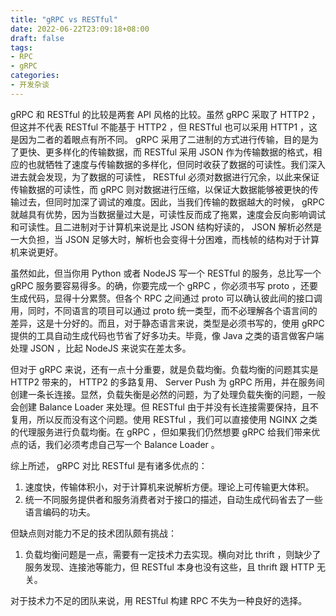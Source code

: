 ```yaml
---
title: "gRPC vs RESTful"
date: 2022-06-22T23:09:18+08:00
draft: false
tags:
- RPC
- gRPC
categories:
- 开发杂谈
---
```


gRPC 和 RESTful 的比较是两套 API 风格的比较。虽然 gRPC 采取了 HTTP2 ，但这并不代表 RESTful 不能基于 HTTP2 ，但 RESTful 也可以采用 HTTP1 ，这是因为二者的着眼点有所不同。 gRPC 采用了二进制的方式进行传输，目的是为了更快、更多样化的传输数据，而 RESTful 采用 JSON 作为传输数据的格式，相应的也就牺牲了速度与传输数据的多样化，但同时收获了数据的可读性。我们深入进去就会发现，为了数据的可读性， RESTful 必须对数据进行冗余，以此来保证传输数据的可读性，而 gRPC 则对数据进行压缩，以保证大数据能够被更快的传输过去，但同时加深了调试的难度。因此，当我们传输的数据越大的时候， gRPC 就越具有优势，因为当数据量过大是，可读性反而成了拖累，速度会反向影响调试和可读性。且二进制对于计算机来说是比 JSON 结构好读的， JSON 解析必然是一大负担，当 JSON 足够大时，解析也会变得十分困难，而栈帧的结构对于计算机来说更好。

虽然如此，但当你用 Python 或者 NodeJS 写一个 RESTful 的服务，总比写一个 gRPC 服务要容易得多。的确，你要完成一个 gRPC ，你必须书写 proto ，还要生成代码，显得十分累赘。但各个 RPC 之间通过 proto 可以确认彼此间的接口调用，同时，不同语言的项目可以通过 proto 统一类型，而不必理解各个语言间的差异，这是十分好的。而且，对于静态语言来说，类型是必须书写的，使用 gRPC 提供的工具自动生成代码也节省了好多功夫。毕竟，像 Java 之类的语言做客户端处理 JSON ，比起 NodeJS 来说实在差太多。

但对于 gRPC 来说，还有一点十分重要，就是负载均衡。负载均衡的问题其实是 HTTP2 带来的， HTTP2 的多路复用、 Server Push 为 gRPC 所用，并在服务间创建一条长连接。显然，负载失衡是必然的问题，为了处理负载失衡的问题，一般会创建 Balance Loader 来处理。但 RESTful 由于并没有长连接需要保持，且不复用，所以反而没有这个问题。使用 RESTful ，我们可以直接使用 NGINX 之类的代理服务进行负载均衡。在 gRPC ，但如果我们仍然想要 gRPC 给我们带来优点的话，我们必须考虑自己写一个 Balance Loader 。

综上所述， gRPC 对比 RESTful 是有诸多优点的：

1. 速度快，传输体积小，对于计算机来说解析方便。理论上可传输更大体积。
2. 统一不同服务提供者和服务消费者对于接口的描述，自动生成代码省去了一些语言编码的功夫。

但缺点则对能力不足的技术团队颇有挑战：

1. 负载均衡问题是一点，需要有一定技术力去实现。横向对比 thrift ，则缺少了服务发现、连接池等能力，但 RESTful 本身也没有这些，且 thrift 跟 HTTP 无关。

对于技术力不足的团队来说，用 RESTful 构建 RPC 不失为一种良好的选择。

